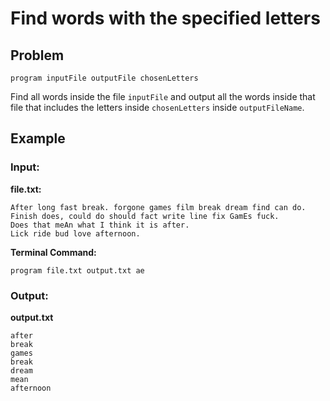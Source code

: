 # Find words with the specified letters
## Problem
```
program inputFile outputFile chosenLetters
```
Find all words inside the file ```inputFile```  and output all the words inside that file that includes the letters inside ```chosenLetters``` inside ```outputFileName```.

## Example
### Input:
**file.txt:**
```
After long fast break. forgone games film break dream find can do.
Finish does, could do should fact write line fix GamEs fuck.
Does that meAn what I think it is after.
Lick ride bud love afternoon.
```
**Terminal Command:**
```
program file.txt output.txt ae
```
### Output:
**output.txt**
```
after
break
games
break
dream
mean
afternoon
```
